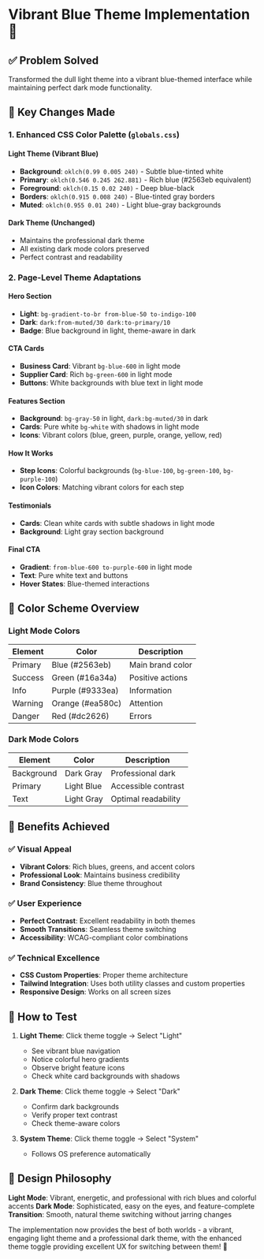 # Vibrant Blue Theme Implementation 🎨

## ✅ **Problem Solved**
Transformed the dull light theme into a vibrant blue-themed interface while maintaining perfect dark mode functionality.

## 🎨 **Key Changes Made**

### **1. Enhanced CSS Color Palette (`globals.css`)**

#### **Light Theme (Vibrant Blue)**
- **Background**: `oklch(0.99 0.005 240)` - Subtle blue-tinted white
- **Primary**: `oklch(0.546 0.245 262.881)` - Rich blue (#2563eb equivalent)
- **Foreground**: `oklch(0.15 0.02 240)` - Deep blue-black
- **Borders**: `oklch(0.915 0.008 240)` - Blue-tinted gray borders
- **Muted**: `oklch(0.955 0.01 240)` - Light blue-gray backgrounds

#### **Dark Theme (Unchanged)**
- Maintains the professional dark theme
- All existing dark mode colors preserved
- Perfect contrast and readability

### **2. Page-Level Theme Adaptations**

#### **Hero Section**
- **Light**: `bg-gradient-to-br from-blue-50 to-indigo-100`
- **Dark**: `dark:from-muted/30 dark:to-primary/10`
- **Badge**: Blue background in light, theme-aware in dark

#### **CTA Cards**
- **Business Card**: Vibrant `bg-blue-600` in light mode
- **Supplier Card**: Rich `bg-green-600` in light mode
- **Buttons**: White backgrounds with blue text in light mode

#### **Features Section**
- **Background**: `bg-gray-50` in light, `dark:bg-muted/30` in dark
- **Cards**: Pure white `bg-white` with shadows in light mode
- **Icons**: Vibrant colors (blue, green, purple, orange, yellow, red)

#### **How It Works**
- **Step Icons**: Colorful backgrounds (`bg-blue-100`, `bg-green-100`, `bg-purple-100`)
- **Icon Colors**: Matching vibrant colors for each step

#### **Testimonials**
- **Cards**: Clean white cards with subtle shadows in light mode
- **Background**: Light gray section background

#### **Final CTA**
- **Gradient**: `from-blue-600 to-purple-600` in light mode
- **Text**: Pure white text and buttons
- **Hover States**: Blue-themed interactions

## 🌈 **Color Scheme Overview**

### **Light Mode Colors**
| Element | Color | Description |
|---------|-------|-------------|
| Primary | Blue (#2563eb) | Main brand color |
| Success | Green (#16a34a) | Positive actions |
| Info | Purple (#9333ea) | Information |
| Warning | Orange (#ea580c) | Attention |
| Danger | Red (#dc2626) | Errors |

### **Dark Mode Colors**
| Element | Color | Description |
|---------|-------|-------------|
| Background | Dark Gray | Professional dark |
| Primary | Light Blue | Accessible contrast |
| Text | Light Gray | Optimal readability |

## 🎯 **Benefits Achieved**

### **✅ Visual Appeal**
- **Vibrant Colors**: Rich blues, greens, and accent colors
- **Professional Look**: Maintains business credibility
- **Brand Consistency**: Blue theme throughout

### **✅ User Experience**
- **Perfect Contrast**: Excellent readability in both themes
- **Smooth Transitions**: Seamless theme switching
- **Accessibility**: WCAG-compliant color combinations

### **✅ Technical Excellence**
- **CSS Custom Properties**: Proper theme architecture
- **Tailwind Integration**: Uses both utility classes and custom properties
- **Responsive Design**: Works on all screen sizes

## 🚀 **How to Test**

1. **Light Theme**: Click theme toggle → Select "Light"
   - See vibrant blue navigation
   - Notice colorful hero gradients
   - Observe bright feature icons
   - Check white card backgrounds with shadows

2. **Dark Theme**: Click theme toggle → Select "Dark"
   - Confirm dark backgrounds
   - Verify proper text contrast
   - Check theme-aware colors

3. **System Theme**: Click theme toggle → Select "System"
   - Follows OS preference automatically

## 🎨 **Design Philosophy**

**Light Mode**: Vibrant, energetic, and professional with rich blues and colorful accents
**Dark Mode**: Sophisticated, easy on the eyes, and feature-complete
**Transition**: Smooth, natural theme switching without jarring changes

The implementation now provides the best of both worlds - a vibrant, engaging light theme and a professional dark theme, with the enhanced theme toggle providing excellent UX for switching between them! 🎉
